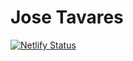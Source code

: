 # Jose Tavares

[![Netlify Status](https://api.netlify.com/api/v1/badges/121d5d2d-c34f-4cfc-9829-10b960d2630e/deploy-status)](https://app.netlify.com/sites/josetavares/deploys)
